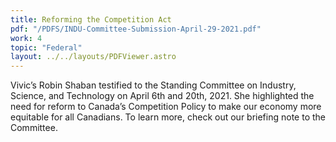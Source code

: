 ```yaml
---
title: Reforming the Competition Act
pdf: "/PDFS/INDU-Committee-Submission-April-29-2021.pdf"
work: 4
topic: "Federal"
layout: ../../layouts/PDFViewer.astro
---
```

Vivic’s Robin Shaban testified to the Standing Committee on Industry, Science, and Technology on
April 6th and 20th, 2021. She highlighted the need for reform to Canada’s Competition Policy to
make our economy more equitable for all Canadians. To learn more, check out our briefing note to
the Committee.
